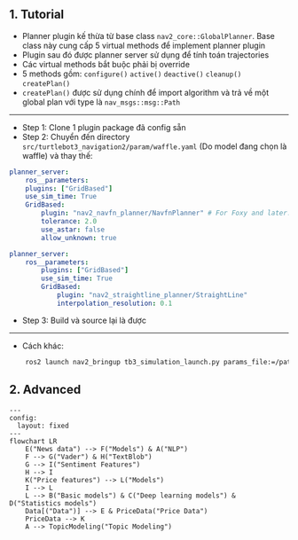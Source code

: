 ## 1. Tutorial

- Planner plugin kế thừa từ base class `nav2_core::GlobalPlanner`. Base class này cung cấp 5 virtual methods để implement planner plugin
- Plugin sau đó được planner server sử dụng để tính toán trajectories
- Các virtual methods bắt buộc phải bị override
- 5 methods gồm: `configure()` `active()` `deactive()` `cleanup()` `createPlan()`
- `createPlan()` được sử dụng chính để import algorithm và trả về một global plan với type là `nav_msgs::msg::Path` 


---

- Step 1: Clone 1 plugin package đã config sẵn
- Step 2: Chuyển đến directory `src/turtlebot3_navigation2/param/waffle.yaml` (Do model đang chọn là waffle) và thay thế:

```yaml
planner_server:
	ros__parameters:
	plugins: ["GridBased"]
	use_sim_time: True
	GridBased:
		plugin: "nav2_navfn_planner/NavfnPlanner" # For Foxy and later. In Iron and older versions, "/" was used instead of "::"
		tolerance: 2.0
		use_astar: false
		allow_unknown: true
```


```yaml
planner_server:
	ros__parameters:
		plugins: ["GridBased"]
		use_sim_time: True
		GridBased:
			plugin: "nav2_straightline_planner/StraightLine"
			interpolation_resolution: 0.1
```

- Step 3: Build và source lại là được

---
- Cách khác:

```bash
	ros2 launch nav2_bringup tb3_simulation_launch.py params_file:=/path/to/your_params_file.yaml
```

## 2. Advanced

```mermaid
---
config:
  layout: fixed
---
flowchart LR
    E("News data") --> F("Models") & A("NLP")
    F --> G("Vader") & H("TextBlob")
    G --> I("Sentiment Features")
    H --> I
    K("Price features") --> L("Models")
    I --> L
    L --> B("Basic models") & C("Deep learning models") & D("Statistics models")
    Data[("Data")] --> E & PriceData("Price Data")
    PriceData --> K
    A --> TopicModeling("Topic Modeling")
```
